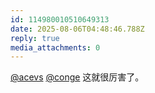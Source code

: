 ```yaml
---
id: 114980010510649313
date: 2025-08-06T04:48:46.788Z
reply: true
media_attachments: 0
---
```


[@acevs](https://mastodon.social/@acevs) [@conge](https://c.im/@conge) 这就很厉害了。

